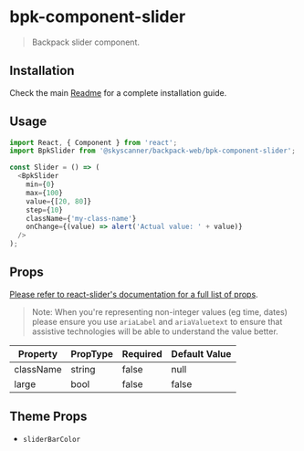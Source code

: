 # bpk-component-slider

> Backpack slider component.

## Installation

Check the main [Readme](https://github.com/skyscanner/backpack#usage) for a complete installation guide.

## Usage

```js
import React, { Component } from 'react';
import BpkSlider from '@skyscanner/backpack-web/bpk-component-slider';

const Slider = () => (
  <BpkSlider
    min={0}
    max={100}
    value={[20, 80]}
    step={10}
    className={'my-class-name'}
    onChange={(value) => alert('Actual value: ' + value)}
  />
);

```

## Props

[Please refer to react-slider's documentation for a full list of props](https://zillow.github.io/react-slider/).

> Note: When you're representing non-integer values (eg time, dates) please ensure you use `ariaLabel` and `ariaValuetext` to ensure that assistive technologies will be able to understand the value better.

| Property                 | PropType                      | Required | Default Value |
| ------------------------ | ----------------------------- | -------- | ------------- |
| className                | string                        | false    | null          |
| large                    | bool                          | false    | false         |

## Theme Props

* `sliderBarColor`
